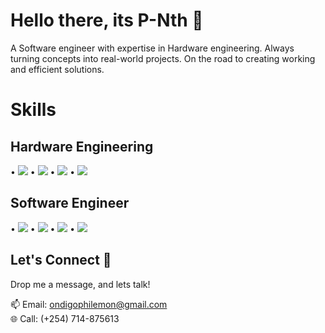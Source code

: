 <!-- Title -->
# Hello there, its P-Nth 👋

<!-- Intro -->
<p align="Left">
  A Software engineer with expertise in Hardware engineering. Always turning concepts into real-world projects. On the road to creating working and efficient solutions.
</p>

<!-- Skills -->
# Skills
<p align="left">
  
  ## Hardware Engineering
  • <img src="https://img.shields.io/badge/Computer%20Architecture%20-Expert-brightgreen">
  • <img src="https://img.shields.io/badge/Microcontroller%20Programming-Advanced-orange">
  • <img src="https://img.shields.io/badge/Digital/Analog Circuit%20Design-Intermediate-blue">
  • <img src="https://img.shields.io/badge/Signal%20Processing-Intermediate-blue">
  
  ## Software Engineer
  • <img src="https://img.shields.io/badge/Compiler%20Construction-Expert-brightgreen">
  • <img src="https://img.shields.io/badge/App%20Development-Expert-brightgreen">
  • <img src="https://img.shields.io/badge/Web%20Dev-Expert-blue">
  • <img src="https://img.shields.io/badge/AI%20Model%20Dev-Beginner-lightblue">
</p>

<!-- Connect -->
## Let's Connect 🚀
<p align="Left">Drop me a message, and lets talk!</p>
<p align="Left">
  📫 Email: <a href="mailto:ondigophilemon@gmail.com">ondigophilemon@gmail.com</a><br>
  🌐 Call: (+254) 714-875613<br>
</p>
